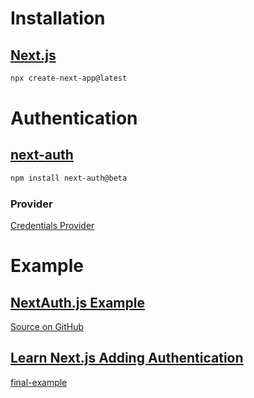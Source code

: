 # Installation

## [Next.js](https://nextjs.org/docs/getting-started/installation)

```bash
npx create-next-app@latest
```

# Authentication

## [next-auth](https://authjs.dev/reference/nextjs)

```bash
npm install next-auth@beta
```

### Provider

[Credentials Provider](https://authjs.dev/guides/providers/credentials#example---username--password)

# Example

## [NextAuth.js Example](https://next-auth-example.vercel.app)

[Source on GitHub](https://github.com/nextauthjs/next-auth/tree/main/apps/examples/nextjs)

## [Learn Next.js Adding Authentication](https://nextjs.org/learn/dashboard-app/adding-authentication)

[final-example](https://github.com/vercel/next-learn/tree/main/dashboard/final-example)
